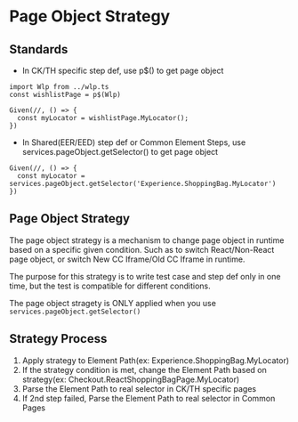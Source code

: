 # Page Object Strategy

## Standards
* In CK/TH specific step def, use p$() to get page object
```
import Wlp from ../wlp.ts
const wishlistPage = p$(Wlp)

Given(//, () => {
  const myLocator = wishlistPage.MyLocator();
})

```

* In Shared(EER/EED) step def or Common Element Steps, use services.pageObject.getSelector() to get page object
```
Given(//, () => {
  const myLocator = services.pageObject.getSelector('Experience.ShoppingBag.MyLocator')
})
```

## Page Object Strategy
The page object strategy is a mechanism to change page object in runtime based on a specific given condition.  Such as to switch React/Non-React page object, or switch New CC Iframe/Old CC Iframe in runtime. 

The purpose for this strategy is to write test case and step def only in one time, but the test is compatible for different conditions. 

The page object stragety is ONLY applied when you use `services.pageObject.getSelector()`

## Strategy Process
1. Apply strategy to Element Path(ex: Experience.ShoppingBag.MyLocator)
2. If the strategy condition is met, change the Element Path based on strategy(ex: Checkout.ReactShoppingBagPage.MyLocator)
3. Parse the Element Path to real selector in CK/TH specific pages
4. If 2nd step failed, Parse the Element Path to real selector in Common Pages

